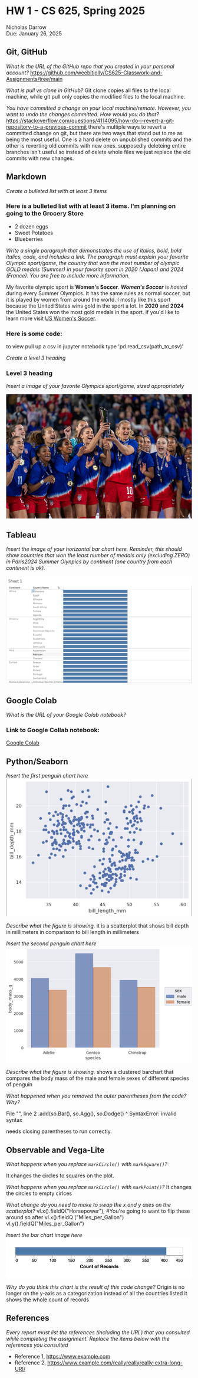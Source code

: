 # HW 1 - CS 625, Spring 2025

Nicholas Darrow  
Due: January 26, 2025

## Git, GitHub

*What is the URL of the GitHub repo that you created in your personal account?*
https://github.com/weebitjolly/CS625-Classwork-and-Assignments/tree/main
   
*What is pull vs clone in GitHub?*
Git clone copies all files to the local machine, while git pull only copies the modified files to the local machine.
   
*You have committed a change on your local machine/remote. However, you want to undo the changes committed. How would you do that?* 
https://stackoverflow.com/questions/4114095/how-do-i-revert-a-git-repository-to-a-previous-commit
there's multiple ways to revert a committed change on git, but there are two ways that stand out to me as being the most useful. One is a hard delete on unpublished commits and the other is reverting old commits with new ones. supposedly deleteing entire branches isn't useful so instead of delete whole files we just replace the old commits with new changes.

## Markdown

*Create a bulleted list with at least 3 items*
### Here is a bulleted list with at least 3 items. I'm planning on going to the Grocery Store
- 2 dozen eggs
- Sweet Potatoes
- Blueberries

*Write a single paragraph that demonstrates the use of italics, bold, bold italics, code, and includes a link. The paragraph must explain your favorite Olympic sport/game, the country that won the most number of olympic GOLD medals (Summer) in your favorite sport in 2020 (Japan) and 2024 (France). You are free to include more information.*

My favorite olympic sport is **Women's Soccer**. ***Women's Soccer*** is *hosted* during every Summer Olympics. It has the same rules as normal soccer, but it is played by women from around the world. I mostly like this sport because the United States wins gold in the sport a lot. In **2020** and **2024** the United States won the most gold medals in the sport. if you'd like to learn more visit [US Women's Soccer](https://www.ussoccer.com/teams/uswnt).

### Here is some code: 
to view pull up a csv in jupyter notebook type 'pd.read_csv(path_to_csv)'

*Create a level 3 heading*
### Level 3 heading

*Insert a image of your favorite Olympics sport/game, sized appropriately*

![alt text](us-olympic-soccer-team-3.jpg)

## Tableau

*Insert the image of your horizontal bar chart here. Reminder, this should show countries that won the least number of medals only (excluding ZERO) in Paris2024 Summer Olynpics by continent (one country from each continent is ok).*

![alt text](Tableau_olympics.png)

## Google Colab

*What is the URL of your Google Colab notebook?*

### Link to Google Collab notebook:
[Google Colab](https://colab.research.google.com/drive/1wNPYJOMmFqjJsAESiDMnW43puXJg1gHV?usp=sharing)

## Python/Seaborn

*Insert the first penguin chart here*
![alt text](Penguin_image_1.png)

*Describe what the figure is showing.*
it is a scatterplot that shows bill depth in millimeters in comparison to bill length in millimeters

*Insert the second penguin chart here*
![alt text](Penguin_Image_2.png)

*Describe what the figure is showing.*
shows a clustered barchart that compares the body mass of the male and female sexes of different species of penguin

*What happened when you removed the outer parentheses from the code? Why?*

   File "<ipython-input-6-841fb916e0e0>", line 2
    .add(so.Bar(), so.Agg(), so.Dodge()
    ^
SyntaxError: invalid syntax 

needs closing parentheses to run correctly.

## Observable and Vega-Lite

*What happens when you replace `markCircle()` with `markSquare()`?*

It changes the circles to squares on the plot.

*What happens when you replace `markCircle()` with `markPoint()`?*
It changes the circles to empty cirlces

*What change do you need to make to swap the x and y axes on the scatterplot?*
   vl.x().fieldQ("Horsepower"), #You're going to want to flip these around so after vl.x().fieldQ ("Miles_per_Gallon")    
   vl.y().fieldQ("Miles_per_Gallon")

*Insert the bar chart image here*
![alt text](untitled.png)

*Why do you think this chart is the result of this code change?*
Origin is no longer on the y-axis as a categorization instead of all the countries listed it shows the whole count of records

## References

*Every report must list the references (including the URL) that you consulted while completing the assignment. Replace the items below with the references you consulted*

* Reference 1, <https://www.example.com>
* Reference 2, <https://www.example.com/reallyreallyreally-extra-long-URI/>
